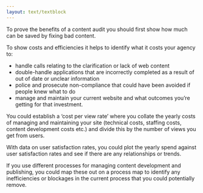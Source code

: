 ```yaml
---
layout: text/textblock
---
```


To prove the benefits of a content audit you should first show how much can be saved by fixing bad content.

To show costs and efficiencies it helps to identify what it costs your agency to:

- handle calls relating to the clarification or lack of web content
- double-handle applications that are incorrectly completed as a result of out of date or unclear information
- police and prosecute non-compliance that could have been avoided if people knew what to do
- manage and maintain your current website and what outcomes you’re getting for that investment.

You could establish a ‘cost per view rate’ where you collate the yearly costs of managing and maintaining your site (technical costs, staffing costs, content development costs etc.) and divide this by the number of views you get from users.

With data on user satisfaction rates, you could plot the yearly spend against user satisfaction rates and see if there are any relationships or trends.

If you use different processes for managing content development and publishing, you could map these out on a process map to identify any inefficiencies or blockages in the current process that you could potentially remove.
